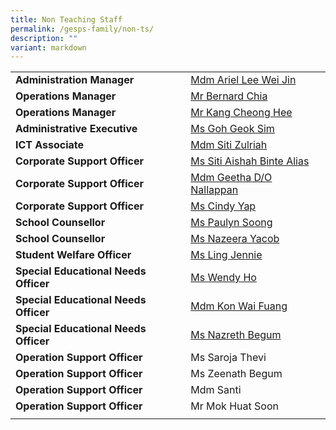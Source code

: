 ```yaml
---
title: Non Teaching Staff
permalink: /gesps-family/non-ts/
description: ""
variant: markdown
---
```

|  |  |
|---|---|
| **Administration Manager** | [Mdm Ariel Lee Wei Jin](mailto:ariel_lee@schools.gov.sg) |
| **Operations Manager** | [Mr Bernard Chia](mailto:bernard_chia_beng_ho@schools.gov.sg) |
| **Operations Manager** | [Mr Kang Cheong Hee](mailto:kang_cheong_hee@schools.gov.sg) |
| **Administrative Executive** | [Ms Goh Geok Sim](mailto:goh_geok_sim@schools.gov.sg) |
| **ICT Associate** | [Mdm Siti Zulriah](mailto:siti_zulriah@schools.gov.sg) |
| **Corporate Support Officer** | [Ms Siti Aishah Binte Alias](mailto:siti_aishah_alias@schools.gov.sg) |
| **Corporate Support Officer** | [Mdm Geetha D/O Nallappan](mailto:geetha_nallappan@schools.gov.sg) |
| **Corporate Support Officer** | [Ms Cindy Yap](mailto:yap_choon_huay@schools.gov.sg) |
| **School Counsellor** | [Ms Paulyn Soong](mailto:soong_wen_hui_paulyn@schools.gov.sg) | 
| **School Counsellor** | [Ms Nazeera Yacob](mailto:nazeera_mohamed_yacob@schools.gov.sg) |
| **Student Welfare Officer** | [Ms Ling Jennie](mailto:ling_jennie@schools.gov.sg) |
| **Special Educational Needs Officer** | [Ms Wendy Ho](mailto:ho_wendy@schools.gov.sg) |
| **Special Educational Needs Officer** | [Mdm Kon Wai Fuang](mailto:kon_wai_fuang@schools.gov.sg) |
| **Special Educational Needs Officer** | [Ms Nazreth Begum](mailto:nazreth_begum_shaik_alawoodeen@schools.gov.sg) |
| **Operation Support Officer** | Ms Saroja Thevi |
| **Operation Support Officer** | Ms Zeenath Begum |
| **Operation Support Officer** | Mdm Santi |
| **Operation Support Officer** | Mr Mok Huat Soon |
|  |  |